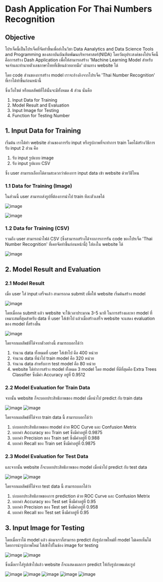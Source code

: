 # Dash Application For Thai Numbers Recognition

## Objective
โปรเจ็คนี้เป็นโปรเจ็คที่จัดทำขึ้นเพื่อส่งในวิชา Data Aanalytics and Data Science Tools and Programming ของสถาบันบัณฑิตพัฒนบริหารศาสตร์(NIDA) โดยวัตถุประสงค์ของโปรเจ็คนี้ คือการสร้าง Dash Application เพื่อให้สามารถสร้าง 'Machine Learning Model สำหรับจดจำและทำนายตัวเลขภาษาไทยที่เขียนด้วยลายมือ' ผ่านทาง website ได้ 

โดย code ส่วนของการสร้าง model เราจะอ้างอิงจากโปรเจ็ค 'Thai Number Recognition' ที่เราได้ทำขึ้นก่อนหน้านี้

ซึ่งเว็บไซต์ หรือผลลัพธ์ที่ได้นั้นจะมีทั้งหมด 4 ส่วน นั่นคือ

  1. Input Data for Training
  2. Model Result and Evaluation
  3. Input Image for Testing
  4. Function for Testing Number

## 1. Input Data for Training

เริ่มต้น เราได้ทำ website ส่วนของการรับ input หรือรูปภาพที่จะทำการ train โดยได้สร้างวิธีการรับ input 2 ส่วน คือ

  1. รับ input รูปแบบ image
  2. รับ input รูปแบบ CSV

ซึ่ง user สามารถเลือกได้ตามสะดวกว่าต้องการ input data เข้า website ด้วยวิธีไหน

### 1.1 Data for Training (Image)

ในส่วนนี้ user สามารถส่งรูปที่ต้องการนำไป train ทีละตัวเลขได้

![image](https://github.com/MeenWhile/ML-Image-Thai-Numbers-Recognition/assets/125643589/593d486b-b7bb-4c1f-940c-a764cbf91a8d)

![image](https://github.com/MeenWhile/ML-Image-Thai-Numbers-Recognition/assets/125643589/900afbc1-4617-4c33-850f-45abf2aee9e9)

### 1.2 Data for Training (CSV)

รวมถึง user สามารถนำไฟล์ CSV (ซึ่งสามารถสร้างได้จากการการรัน code ของโปรเจ็ค 'Thai Number Recognition' ที่เคยจัดทำขึ้นก่อนหน้านี้) ใส่ลงใน website ได้

![image](https://github.com/MeenWhile/ML-Image-Thai-Numbers-Recognition/assets/125643589/1f0e1d60-26e4-4c95-bc5a-d634b9d0f186)

## 2. Model Result and Evaluation

### 2.1 Model Result

เมื่อ user ใส่ input เสร็จแล้ว สามารถกด submit เพื่อให้ website เริ่มต้นสร้าง model

![image](https://github.com/MeenWhile/ML-Image-Thai-Numbers-Recognition/assets/125643589/656f4689-1c5f-40c1-8a6c-c12a5d6e1758)

โดยเมื่อกด submit แล้ว website จะใช้เวลาประมาณ 3-5 นาที ในการสร้างและหา model ที่เหมาะสมที่สุดสำหรับ data ที่ user ใส่เข้าไป แล้วเมื่อสร้างเสร็จ website จะแสดง evaluation ของ model ที่สร้างขึ้น

![image](https://github.com/MeenWhile/ML-Image-Thai-Numbers-Recognition/assets/125643589/e18cc039-a8d5-432a-b3b3-40431e2283ae)

โดยจากผลลัพธ์ที่ได้จากตัวอย่างนี้ สามารถบอกได้ว่า
  1. จำนวน data ทั้งหมดที่ user ใส่เข้าไป คือ 400 หน่วย
  2. จำนวน data ที่นำไป train model คือ 320 หน่วย
  3. จำนวน data สำหรับการ test model คือ 80 หน่วย
  4. website ได้ทำการสร้าง model ทั้งหมด 3 model โดย model ที่ดีที่สุดคือ Extra Trees Classifier ซึ่งมีค่า Accuracy อยู่ที่ 0.9512

### 2.2 Model Evaluation for Train Data

จากนั้น website ก็จะบอกประสิทธิภาพของ model เมื่อนำไป predict กับ train data 

![image](https://github.com/MeenWhile/ML-Image-Thai-Numbers-Recognition/assets/125643589/48c0fef5-e011-4e83-a7b1-2ddbdb348ce9)
![image](https://github.com/MeenWhile/ML-Image-Thai-Numbers-Recognition/assets/125643589/973c5544-f740-44fd-808d-950263d52f20)

โดยจากผลลัพธ์ที่ได้จาก train data นี้ สามารถบอกได้ว่า
  1. บ่งบอกประสิทธิภาพของ model ด้วย ROC Curve และ Confusion Metrix
  2. บอกค่า Accuracy ของ Train set ซึ่งมีค่าอยู่ที่ 0.9875
  3. บอกค่า Precision ของ Train set ซึ่งมีค่าอยู่ที่ 0.988
  4. บอกค่า Recall ของ Train set ซึ่งมีค่าอยู่ที่ 0.9875

### 2.3 Model Evaluation for Test Data

และจากนั้น website ก็จะบอกประสิทธิภาพของ model เมื่อนำไป predict กับ test data

![image](https://github.com/MeenWhile/ML-Image-Thai-Numbers-Recognition/assets/125643589/c895970d-cd71-4053-a731-65c40d85685a)
![image](https://github.com/MeenWhile/ML-Image-Thai-Numbers-Recognition/assets/125643589/3087c63a-f0b1-4ed6-af4c-e7fe64c950ba)

โดยจากผลลัพธ์ที่ได้จาก test data นี้ สามารถบอกได้ว่า
  1. บ่งบอกประสิทธิภาพของการ prediction ด้วย ROC Curve และ Confusion Metrix
  2. บอกค่า Accuracy ของ Test set ซึ่งมีค่าอยู่ที่ 0.95
  3. บอกค่า Precision ของ Test set ซึ่งมีค่าอยู่ที่ 0.958
  4. บอกค่า Recall ของ Test set ซึ่งมีค่าอยู่ที่ 0.95

## 3. Input Image for Testing

โดยเมื่อเราได้ model แล้ว ต่อมาเราก็สามารถ predict กับรูปภาพใหม่ที่ model ไม่เคยเห็นได้ โดยการนำรูปภาพใหม่ ใส่เข้าไปในช่อง image for testing

![image](https://github.com/MeenWhile/ML-Image-Thai-Numbers-Recognition/assets/125643589/be6b66bb-d00a-43bb-8194-41a509a87c5f)
![image](https://github.com/MeenWhile/ML-Image-Thai-Numbers-Recognition/assets/125643589/a83b38f7-d9ec-485e-9167-e9b8ebe625c7)

ซึ่งเมื่อเราใส่รูปเข้าไปแล้ว website ก็จะแสดงผลการ predict ให้กับรูปภาพแต่ละรูป

![image](https://github.com/MeenWhile/ML-Image-Thai-Numbers-Recognition/assets/125643589/5816a597-cf51-40cc-912d-b3a90c99a74a)
![image](https://github.com/MeenWhile/ML-Image-Thai-Numbers-Recognition/assets/125643589/370237ad-200e-42c1-9bf8-1b9703bbded2)
![image](https://github.com/MeenWhile/ML-Image-Thai-Numbers-Recognition/assets/125643589/1bd72a6f-b16e-47f6-b33b-c34e70e28d55)
![image](https://github.com/MeenWhile/ML-Image-Thai-Numbers-Recognition/assets/125643589/8854b69d-9bff-4985-94fc-368f2d23b0b7)
![image](https://github.com/MeenWhile/ML-Image-Thai-Numbers-Recognition/assets/125643589/dbba7278-7918-45c5-bda9-f199144134dc)

